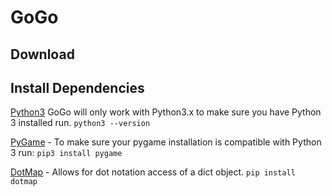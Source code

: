 # GoGo



## Download



## Install Dependencies

[Python3](https://www.python.org/downloads/) GoGo will only work with Python3.x to make sure you have Python 3 installed run.
`python3 --version`

[PyGame](http://www.pygame.org/hifi.html) - To make sure your pygame installation is compatible with Python 3 run:
`pip3 install pygame`

[DotMap](https://github.com/drgrib/dotmap) - Allows for dot notation access of a dict object.
`pip install dotmap`